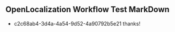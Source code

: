 ## OpenLocalization Workflow Test MarkDown
* c2c68ab4-3d4a-4a54-9d52-4a90792b5e21 
thanks!<!--HONumber=Mar16_HO4-->

